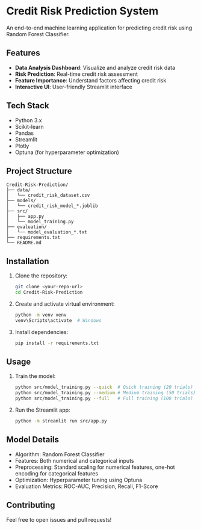 # Credit Risk Prediction System

An end-to-end machine learning application for predicting credit risk using Random Forest Classifier.

## Features

- **Data Analysis Dashboard**: Visualize and analyze credit risk data
- **Risk Prediction**: Real-time credit risk assessment
- **Feature Importance**: Understand factors affecting credit risk
- **Interactive UI**: User-friendly Streamlit interface

## Tech Stack

- Python 3.x
- Scikit-learn
- Pandas
- Streamlit
- Plotly
- Optuna (for hyperparameter optimization)

## Project Structure

```
Credit-Risk-Prediction/
├── data/
│   └── credit_risk_dataset.csv
├── models/
│   └── credit_risk_model_*.joblib
├── src/
│   ├── app.py
│   └── model_training.py
├── evaluation/
│   └── model_evaluation_*.txt
├── requirements.txt
└── README.md
```

## Installation

1. Clone the repository:

   ```bash
   git clone <your-repo-url>
   cd Credit-Risk-Prediction
   ```

2. Create and activate virtual environment:

   ```bash
   python -m venv venv
   venv\Scripts\activate  # Windows
   ```

3. Install dependencies:
   ```bash
   pip install -r requirements.txt
   ```

## Usage

1. Train the model:

   ```bash
   python src/model_training.py --quick  # Quick training (20 trials)
   python src/model_training.py --medium # Medium training (50 trials)
   python src/model_training.py --full   # Full training (100 trials)
   ```

2. Run the Streamlit app:
   ```bash
   python -m streamlit run src/app.py
   ```

## Model Details

- Algorithm: Random Forest Classifier
- Features: Both numerical and categorical inputs
- Preprocessing: Standard scaling for numerical features, one-hot encoding for categorical features
- Optimization: Hyperparameter tuning using Optuna
- Evaluation Metrics: ROC-AUC, Precision, Recall, F1-Score

## Contributing

Feel free to open issues and pull requests!
